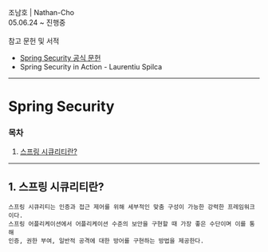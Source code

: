 조남호 | Nathan-Cho<br>
05.06.24 ~ 진행중<br>
<br>
참고 문헌 및 서적

- <a href="https://spring.io/projects/spring-security">Spring Security 공식 문헌</a>
- Spring Security in Action - Laurentiu Spilca
***
# Spring Security

### 목차
1. [스프링 시큐리티란?](#1-스프링-시큐리티란)

***
## 1. 스프링 시큐리티란?
    스프링 시큐리티는 인증과 접근 제어를 위해 세부적인 맞춤 구성이 가능한 강력한 프레임워크이다.
    스프링 어플리케이션에서 어플리케이션 수준의 보안을 구현할 때 가장 좋은 수단이며 이를 통해
    인증, 권한 부여, 일반적 공격에 대한 방어를 구현하는 방법을 제공한다.
